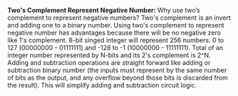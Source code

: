 **Two's Complement Represent Negative Number:**  Why use two’s complement to represent negative numbers? Two's complement is an invert and adding one to a binary number.  Using two's complement to represent negative number has advantages because there will be no negative zero like 1's complement.  8-bit singed integer will represent 256 numbers. 0 to 127 (00000000 - 01111111) and -128 to -1 (10000000 - 11111111).  Total of an integer number represented by N-bits and its 2's complement is 2^N.  Adding and subtraction operations are straight forward like adding or subtraction binary number (the inputs must represent by the same number of bits as the output, and any overflow beyond those bits is discarded from the result).  This will simplify adding and subtraction circuit logic.
